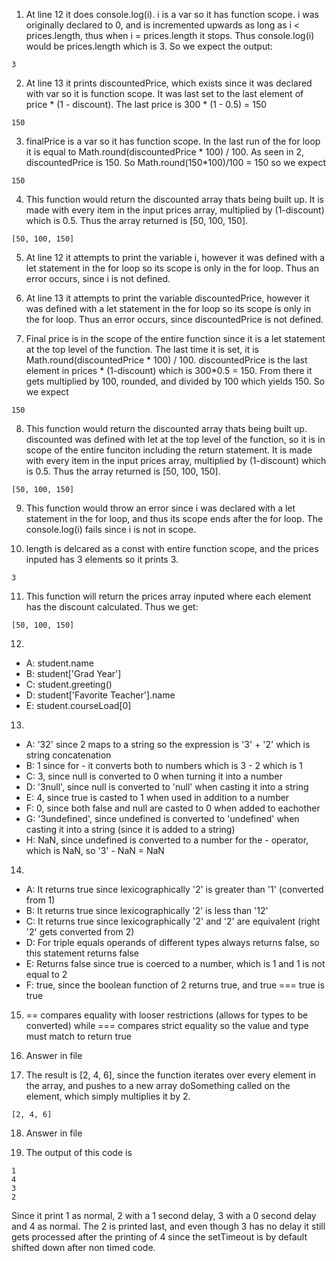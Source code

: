 1. At line 12 it does console.log(i). i is a var so it has function scope. i was originally declared to 0, and is incremented upwards as long as i < prices.length, thus when i = prices.length it stops. Thus console.log(i) would be prices.length which is 3. So we expect the output:

```
3
```

2. At line 13 it prints discountedPrice, which exists since it was declared with var so it is function scope. It was last set to the last element of price * (1 - discount). The last price is 300 * (1 - 0.5) = 150

```
150
```

3. finalPrice is a var so it has function scope. In the last run of the for loop it is equal to Math.round(discountedPrice * 100) / 100. As seen in 2, discountedPrice is 150. So Math.round(150*100)/100 = 150 so we expect

```
150
```

4. This function would return the discounted array thats being built up. It is made with every item in the input prices array, multiplied by (1-discount) which is 0.5. Thus the array returned is [50, 100, 150].

```
[50, 100, 150]
```

5. At line 12 it attempts to print the variable i, however it was defined with a let statement in the for loop so its scope is only in the for loop. Thus an error occurs, since i is not defined.

6. At line 13 it attempts to print the variable discountedPrice, however it was defined with a let statement in the for loop so its scope is only in the for loop. Thus an error occurs, since discountedPrice is not defined.

7. Final price is in the scope of the entire function since it is a let statement at the top level of the function. The last time it is set, it is Math.round(discountedPrice * 100) / 100. discountedPrice is the last element in prices * (1-discount) which is 300*0.5 = 150. From there it gets multiplied by 100, rounded, and divided by 100 which yields 150. So we expect

```
150
```

8. This function would return the discounted array thats being built up. discounted was defined with let at the top level of the function, so it is in scope of the entire funciton including the return statement. It is made with every item in the input prices array, multiplied by (1-discount) which is 0.5. Thus the array returned is [50, 100, 150].

```
[50, 100, 150]
```

9. This function would throw an error since i was declared with a let statement in the for loop, and thus its scope ends after the for loop. The console.log(i) fails since i is not in scope.

10. length is delcared as a const with entire function scope, and the prices inputed has 3 elements so it prints 3.

```
3
```

11. This function will return the prices array inputed where each element has the discount calculated. Thus we get:

```
[50, 100, 150]
```

12. 
- A: student.name
- B: student['Grad Year']
- C: student.greeting()
- D: student['Favorite Teacher'].name
- E: student.courseLoad[0]

13. 
- A: '32' since 2 maps to a string so the expression is '3' + '2' which is string concatenation
- B: 1 since for - it converts both to numbers which is 3 - 2 which is 1
- C: 3, since null is converted to 0 when turning it into a number
- D: '3null', since null is converted to 'null' when casting it into a string
- E: 4, since true is casted to 1 when used in addition to a number
- F: 0, since both false and null are casted to 0 when added to eachother
- G: '3undefined', since undefined is converted to 'undefined' when casting it into a string (since it is added to a string)
- H: NaN, since undefined is converted to a number for the - operator, which is NaN, so '3' - NaN = NaN

14. 
- A: It returns true since lexicographically '2' is greater than '1' (converted from 1)
- B: It returns true since lexicographically '2' is less than '12'
- C: It returns true since lexicographically '2' and '2' are equivalent (right '2' gets converted from 2)
- D: For triple equals operands of different types always returns false, so this statement returns false
- E: Returns false since true is coerced to a number, which is 1 and 1 is not equal to 2
- F: true, since the boolean function of 2 returns true, and true === true is true

15. == compares equality with looser restrictions (allows for types to be converted) while === compares strict equality so the value and type must match to return true

16. Answer in file

17. The result is [2, 4, 6], since the function iterates over every element in the array, and pushes to a new array doSomething called on the element, which simply multiplies it by 2.

```
[2, 4, 6]
```

18. Answer in file

19. The output of this code is

```
1
4
3
2
```

Since it print 1 as normal, 2 with a 1 second delay, 3 with a 0 second delay and 4 as normal. The 2 is printed last, and even though 3 has no delay it still gets processed after the printing of 4 since the setTimeout is by default shifted down after non timed code.